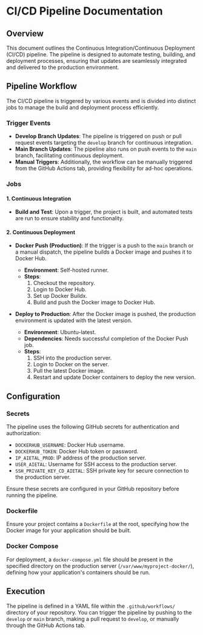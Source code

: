 # CI/CD Pipeline Documentation

## Overview

This document outlines the Continuous Integration/Continuous Deployment (CI/CD) pipeline. The pipeline is
designed to automate testing, building, and deployment processes, ensuring that updates are seamlessly integrated and
delivered to the production environment.

## Pipeline Workflow

The CI/CD pipeline is triggered by various events and is divided into distinct jobs to manage the build and deployment
process efficiently.

### Trigger Events

- **Develop Branch Updates**: The pipeline is triggered on push or pull request events targeting the `develop` branch
  for continuous integration.
- **Main Branch Updates**: The pipeline also runs on push events to the `main` branch, facilitating continuous
  deployment.
- **Manual Triggers**: Additionally, the workflow can be manually triggered from the GitHub Actions tab, providing
  flexibility for ad-hoc operations.

### Jobs

#### 1. Continuous Integration

- **Build and Test**: Upon a trigger, the project is built, and automated tests are run to ensure stability and
  functionality.

#### 2. Continuous Deployment

- **Docker Push (Production)**: If the trigger is a push to the `main` branch or a manual dispatch, the pipeline builds
  a Docker image and pushes it to Docker Hub.
    - **Environment**: Self-hosted runner.
    - **Steps**:
        1. Checkout the repository.
        2. Login to Docker Hub.
        3. Set up Docker Buildx.
        4. Build and push the Docker image to Docker Hub.

- **Deploy to Production**: After the Docker image is pushed, the production environment is updated with the latest
  version.
    - **Environment**: Ubuntu-latest.
    - **Dependencies**: Needs successful completion of the Docker Push job.
    - **Steps**:
        1. SSH into the production server.
        2. Login to Docker on the server.
        3. Pull the latest Docker image.
        4. Restart and update Docker containers to deploy the new version.

## Configuration

### Secrets

The pipeline uses the following GitHub secrets for authentication and authorization:

- `DOCKERHUB_USERNAME`: Docker Hub username.
- `DOCKERHUB_TOKEN`: Docker Hub token or password.
- `IP_AIETAL_PROD`: IP address of the production server.
- `USER_AIETAL`: Username for SSH access to the production server.
- `SSH_PRIVATE_KEY_CD_AIETAL`: SSH private key for secure connection to the production server.

Ensure these secrets are configured in your GitHub repository before running the pipeline.

### Dockerfile

Ensure your project contains a `Dockerfile` at the root, specifying how the Docker image for your application should be
built.

### Docker Compose

For deployment, a `docker-compose.yml` file should be present in the specified directory on the production
server (`/var/www/myproject-docker/`), defining how your application's containers should be run.

## Execution

The pipeline is defined in a YAML file within the `.github/workflows/` directory of your repository. You can trigger the
pipeline by pushing to the `develop` or `main` branch, making a pull request to `develop`, or manually through the
GitHub Actions tab.
